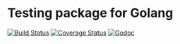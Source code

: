 # Testing package for Golang
[![Build Status](https://travis-ci.org/mendersoftware/mendertesting.svg?branch=master)](https://travis-ci.org/mendersoftware/mendertesting)
[![Coverage Status](https://coveralls.io/repos/github/mendersoftware/mendertesting/badge.svg?branch=master)](https://coveralls.io/github/mendersoftware/mendertesting?branch=master)
[![Godoc](http://img.shields.io/badge/godoc-reference-blue.svg?style=flat)](https://godoc.org/github.com/mendersoftware/mendertesting)

